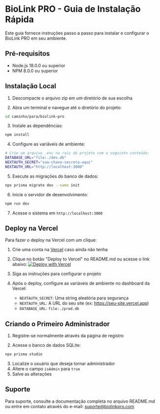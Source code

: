 # BioLink PRO - Guia de Instalação Rápida

Este guia fornece instruções passo a passo para instalar e configurar o BioLink PRO em seu ambiente.

## Pré-requisitos

- Node.js 18.0.0 ou superior
- NPM 8.0.0 ou superior

## Instalação Local

1. Descompacte o arquivo zip em um diretório de sua escolha

2. Abra um terminal e navegue até o diretório do projeto:
```bash
cd caminho/para/biolink-pro
```

3. Instale as dependências:
```bash
npm install
```

4. Configure as variáveis de ambiente:
```bash
# Crie um arquivo .env na raiz do projeto com o seguinte conteúdo:
DATABASE_URL="file:./dev.db"
NEXTAUTH_SECRET="sua-chave-secreta-aqui"
NEXTAUTH_URL="http://localhost:3000"
```

5. Execute as migrações do banco de dados:
```bash
npx prisma migrate dev --name init
```

6. Inicie o servidor de desenvolvimento:
```bash
npm run dev
```

7. Acesse o sistema em `http://localhost:3000`

## Deploy na Vercel

Para fazer o deploy na Vercel com um clique:

1. Crie uma conta na [Vercel](https://vercel.com) caso ainda não tenha

2. Clique no botão "Deploy to Vercel" no README.md ou acesse o link abaixo:
   [![Deploy with Vercel](https://vercel.com/button)](https://vercel.com/new/clone?repository-url=https%3A%2F%2Fgithub.com%2Fseu-usuario%2Fbiolink-pro)

3. Siga as instruções para configurar o projeto

4. Após o deploy, configure as variáveis de ambiente no dashboard da Vercel:
   - `NEXTAUTH_SECRET`: Uma string aleatória para segurança
   - `NEXTAUTH_URL`: A URL do seu site (ex: https://seu-site.vercel.app)
   - `DATABASE_URL`: `file:./prod.db`

## Criando o Primeiro Administrador

1. Registre-se normalmente através da página de registro

2. Acesse o banco de dados SQLite:
```bash
npx prisma studio
```

3. Localize o usuário que deseja tornar administrador
4. Altere o campo `isAdmin` para `true`
5. Salve as alterações

## Suporte

Para suporte, consulte a documentação completa no arquivo README.md ou entre em contato através do e-mail: suporte@biolinkpro.com

